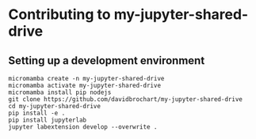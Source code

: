 # Contributing to my-jupyter-shared-drive

## Setting up a development environment

```console
micromamba create -n my-jupyter-shared-drive
micromamba activate my-jupyter-shared-drive
micromamba install pip nodejs
git clone https://github.com/davidbrochart/my-jupyter-shared-drive
cd my-jupyter-shared-drive
pip install -e .
pip install jupyterlab
jupyter labextension develop --overwrite .
```
